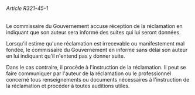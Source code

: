 ###### Article R321-45-1

Le commissaire du Gouvernement accuse réception de la réclamation en indiquant que son auteur sera informé des suites qui lui seront données.

Lorsqu'il estime qu'une réclamation est irrecevable ou manifestement mal fondée, le commissaire du Gouvernement en informe sans délai son auteur en lui indiquant qu'il n'entend pas y donner suite.

Dans le cas contraire, il procède à l'instruction de la réclamation. Il peut se faire communiquer par l'auteur de la réclamation ou le professionnel concerné tous renseignements ou documents nécessaires à l'instruction de la réclamation et procéder à toutes auditions utiles.

